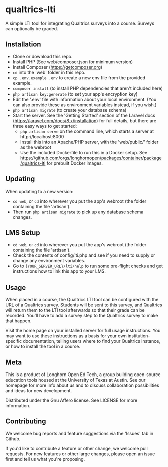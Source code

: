 # qualtrics-lti
A simple LTI tool for integrating Qualtrics surveys into a course.  Surveys can optionally be graded.

## Installation
* Clone or download this repo.
* Install PHP (See web/composer.json for minimum version)
* Install Composer (https://getcomposer.org)
* `cd` into the 'web' folder in this repo.
* `cp .env.example .env` to create a new env file from the provided example.
* `composer install` (to install PHP dependencies that aren't included here)
* `php artisan key:generate` (to set your app's encryption key)
* Edit the '.env' file with information about your local environment.  (You can also provide these as environment variables instead, if you wish.)
* `php artisan migrate` (to create your database schema)
* Start the server.  See the 'Getting Started' section of the Laravel docs (https://laravel.com/docs/8.x/installation) for full details, but there are three easy ways to get started:
    * `php artisan serve` on the command line, which starts a server at http://localhost:8000
    * Install this into an Apache/PHP server, with the 'web/public/' folder as the webroot
    * Use the included Dockerfile to run this in a Docker setup.  See https://github.com/orgs/longhornopen/packages/container/package/qualtrics-lti for prebuilt Docker images.

## Updating
When updating to a new version:
* `cd web`, or `cd` into wherever you put the app's webroot (the folder containing the file 'artisan').
* Then run `php artisan migrate` to pick up any database schema changes.

## LMS Setup
* `cd web`, or `cd` into wherever you put the app's webroot (the folder containing the file 'artisan').
* Check the contents of config/lti.php and see if you need to supply or change any environment variables.
* Go to `{YOUR_SERVER_URL}/lti/help` to run some pre-flight checks and get instructions how to link this app to your LMS.

## Usage
When placed in a course, the Qualtrics LTI tool can be configured with the URL of a Qualtrics survey.  Students will be sent to this survey, and Qualtrics will return them to the LTI tool afterwards so that their grade can be recorded.  You'll have to add a survey step to the Qualtrics survey to make that happen.

Visit the home page on your installed server for full usage instructions.  You may want to use these instructions as a basis for your own institution-specific documentation, telling users where to find your Qualtrics instance, or how to install the tool in a course.

## Meta
This is a product of Longhorn Open Ed Tech, a group building open-source education tools housed at the University of Texas at Austin. See our homepage for more info about us and to discuss collaboration possibilities and ideas for new development.

Distributed under the Gnu Affero license. See LICENSE for more information.

## Contributing
We welcome bug reports and feature suggestions via the 'Issues' tab in Github.

If you'd like to contribute a feature or other change, we welcome pull requests. For new features or other large changes, please open an issue first and tell us what you're proposing.

